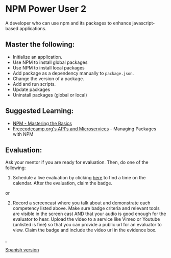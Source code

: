 # NPM Power User 2

A developer who can use npm and its packages to enhance javascript-based applications.

## Master the following:

- Initialize an application.
- Use NPM to install global packages
- Use NPM to install local packages
- Add package as a dependency manually to `package.json`.
- Change the version of a package.
- Add and run scripts.
- Update packages
- Uninstall packages (global or local)

## Suggested Learning:

- [NPM - Mastering the Basics](https://www.udemy.com/course/npm-mastering-the-basics/)
- [Freecodecamp.org's API's and Microservices](https://www.freecodecamp.org/learn) - Managing Packages with NPM

## Evaluation:

Ask your mentor if you are ready for evaluation. Then, do one of the following:

1. Schedule a live evaluation by clicking [here](https://webdev.codex.academy/mastery-eval-4?badge=wZylSksQS5-oTRCxohLp-w) to find a time on the calendar. After the evaluation, claim the badge.

or

2. Record a screencast where you talk about and demonstrate each competency listed above. Make sure badge criteria and relevant tools are visible in the screen cast AND that your audio is good enough for the evaluator to hear. Upload the video to a service like Vimeo or Youtube (unlisted is fine) so that you can provide a public url for an evaluator to view. Claim the badge and include the video url in the evidence box.

[.](level-4)

[Spanish version](npm2-es.md)
